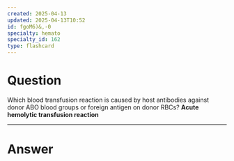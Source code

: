 ```yaml
---
created: 2025-04-13
updated: 2025-04-13T10:52
id: fgoM6)&,-0
specialty: hemato
specialty_id: 162
type: flashcard
---
```


# Question
Which blood transfusion reaction is caused by host antibodies against donor ABO blood groups or foreign antigen on donor RBCs?    **Acute hemolytic transfusion reaction**

---

# Answer
